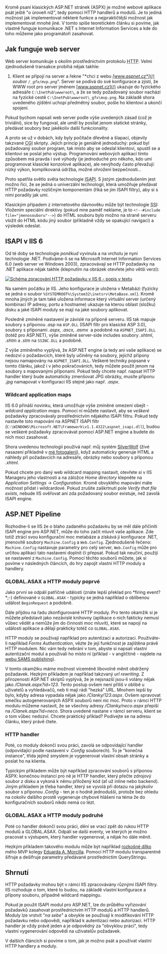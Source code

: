 <!-- dcterms:identifier = aspnetcz#10 -->
<!-- dcterms:title = Pohled do hlubin webserverovy duše (aneb jak fungují HTTP moduly a handlery) -->
<!-- dcterms:abstract = Kromě psaní klasických ASP.NET stránek (ASPX) je možné webové aplikace psát ještě "o úroveň níž", tedy pomocí HTTP handlerů a modulů. Je to jediná možnost jak implementovat některé funkce a nejpraktičtější možnost jak implementovat mnohé jiné. V tomto spíše teoretickém článku si povíme, jak vlastně funguje komunikace .NET s Internet Information Services a kde do toho můžeme jako programátoři zasahovat. -->
<!-- np9:categoryId = 4 -->
<!-- x4w:category = IIS -->
<!-- np9:authorId = 1 -->
<!-- np9:authorEmail = michal.valasek@altairis.cz -->
<!-- dcterms:creator = Michal Altair Valášek -->
<!-- dcterms:created = 2005-01-10T03:55:09.127+01:00 -->
<!-- dcterms:dateAccepted = 2005-01-10T03:55:09.127+01:00 -->

Kromě psaní klasických ASP.NET stránek (ASPX) je možné webové aplikace psát ještě "o úroveň níž", tedy pomocí HTTP handlerů a modulů. Je to jediná možnost jak implementovat některé funkce a nejpraktičtější možnost jak implementovat mnohé jiné. V tomto spíše teoretickém článku si povíme, jak vlastně funguje komunikace .NET s Internet Information Services a kde do toho můžeme jako programátoři zasahovat.

## Jak funguje web server

Web server komunikuje s okolím prostřednictvím protokolu <acronym title="Hypertext Transfer Protocol">HTTP</acronym>. Velmi zjednodušeně transakce probíhá nějak takhle:

1.  Klient se připojí na server a řekne "*chci z webu *[*www.aspnet.cz*](/)* soubor `/_gfx/mvp.png`*". 
Server se podívá do své konfigurace a zjistí, že WWW root pro server jménem [www.aspnet.cz](/) ukazuje do fyzického adresáře `C:\InetPub\wwwroot\`, a že se tedy požadovaný soubor nachází na fyzické cestě `C:\InetPub\wwwroot\_gfx\mvp.png`. 
Na základě shora uvedeného zjištění uchopí předmětný soubor, pošle ho klientovi a ukončí spojení.

Pokud bychom napsali web server podle výše uvedených zásad (což je triviální), sice by fungoval, ale uměl by posílat jenom statické stránky, předávat soubory bez jakékoliv další funkcionality.

A proto se už v dobách, kdy byly počítače dřevěné a šlapací, objevily takzvané <acronym title="Common Gateway Interface">CGI</acronym> skripty. Jejich princip je geniálně jednoduchý: pokud byl požadovaný soubor program, tak místo aby se odeslal klientovi, spustil se a klientovi se poslal jeho výstup. Programování webových aplikací tímto způsobem má pravda i své výhody (je jednoduché pro někoho, kdo umí programovat klasické konzolové aplikace), ale nevýhody často převažují: nízký výkon, komplikovaná údržba, možné ohrožení bezpečnosti... 

Proto spatřila světlo světa technologie <acronym title="Internet Server Application Programming Interface">ISAPI</acronym>. S jistým zjednodušením jest možno říci, že se jedná o univerzální technologii, která umožňuje předávat HTTP požadavky rozličným komponentám (říká se jim ISAPI filtry), aby si s nimi poradily jak umí. 

Klasickým případem z internetového dávnověku může být technologie <acronym title="Server-side Includes">SSI</acronym>: Vložením speciální direktivy (pokud mne paměť neklame, je to `<!--#include file="jmenosouboru"-->`) do HTML souboru bylo možno na straně serveru vložit do HTML kódu jiný soubor (příkladně vždy se opakující navigaci) a výsledek odeslat. 

## ISAPI v IIS 6

Od té doby se technologie *poněkud* vyvinula a na vrcholu je nyní technologie .NET. Podíváme-li se na Microsoft Internet Information Services 6.0 (web server ve Windows 2003), zpracovávají se HTTP požadavky na .NET aplikace nějak takhle (klepnutím na obrázek otevřete jeho větší verzi):

[![Schéma zpracování HTTP požadavku v IIS 6 - popis v textu](https://www.cdn.altairis.cz/Blog/2005/20050110-process-schema-lq.png "Schéma zpracování HTTP požadavku")](https://www.cdn.altairis.cz/Blog/2005/20050110-process-schema-hq.png)

Na samém počátku je IIS. Jeho konfigurace je uložena v Metabázi (fyzicky se jedná o soubor `%SYSTEMROOT%\System32\inetsrv\MetaBase.xml`). Kromě mnoha jiných je tam také uložena informace který virtuální server (určený kombinací IP adresy, portu a hostname) ukazuje na kterou oblast (složku) disku a jaké ISAPI moduly se mají na jaké soubory aplikovat.

Posledně zmíněné nastavení je závislé na příponě serveru. IIS tak mapuje soubory s příponou *.asp* na `ASP.DLL` (ISAPI filtr pro klasické ASP 3.0), soubory s příponami *.aspx, .ascx, .asmx*  a podobně na `ASPNET_ISAPI.DLL` (totéž pro ASP.NET), výše zmíněné server-side includes soubory *.shtml*, *.shtm* a *.stm* na `SSINC.DLL` a podobně.

Z výše zmíněného vyplývá, že ASP.NET engine (a tedy ani vaše aplikace) se nedozví o požadavcích, které byly učiněny na soubory, jejichž přípony nejsou namapovány na `ASPNET_ISAPI.DLL`. Veškeré techniky popsané v tomto článku, jakož i v jeho pokračováních, tedy můžete použít jenom na soubory s mapovanými příponami. Pokud tedy chcete např. napsat HTTP handler který bude automaticky zmenšovat JPG obrázky, musíte příponu *.jpg* namapovat v konfiguraci IIS stejně jako např. *.aspx*. 

### Wildcard application maps

IIS 6.0 přináší novinku, která umožňuje výše zmíněné omezení obejít - *wildcard application maps*. Pomocí ní můžete nastavit, aby se *veškeré* požadavky zpracovávaly prostřednictvím nějakého ISAPI filtru. Pokud tedy nastavíte toto mapování na ASPNET ISAPI filtr (`C:\WINDOWS\Microsoft.NET\Framework\v1.1.4322\aspnet_isapi.dll`), budou se veškeré požadavky zpracovávat pomocí ASP.NET engine a budete do nich moci zasahovat.

Shora uvedenou technologii používá např. můj systém [SilverWolf](http://software.altaircom.net/software/silverwolf.aspx) (živé nasazení příkladně v [mé fotogalerii](http://gallery.rider.cz/default.xhtml)), když automaticky generuje HTML a náhledy při požadavcích na adresáře, obrázky nebo soubory s příponou *.xhtml*.

Pokud chcete pro daný web wildcard mapping nastavit, otevřete si v IIS Manageru jeho vlastnosti a na záložce *Home directory* klepněte na *Application Settings* -> *Configuration*. Kromě obvyklého mapování máte možnost přidat i wildcardové. Pokud zrušíte zaškrtnutí pole *Verify that file exists*, nebude IIS ověřovat ani zda požadovaný soubor existuje, než zavolá ISAPI engine.

## ASP.NET Pipeline

Rozhodne-li se IIS že o blaho zadaného požadavku by se měl dále přičiniti ISAPI engine pro ASP.NET, může do toho začít mluvit vaše aplikace. Zde totiž ztrácí svou konfigurační moc metabáze a získává ji konfigurace .NET, jmenovitě soubory `Machine.Config` a `Web.Config`. Zjednodušeně řečeno: `Machine.Config` nastavuje parametry pro celý server, `Web.Config` může pro určitou aplikaci tato nastavení doplnit či přepsat. Pokud tak neučiní, použijí se nastavení z `Machine.Config`. Pomocí těchto souborů můžete, jak si povíme v následných článcích, do hry zapojit vlastní HTTP moduly a handlery.

### GLOBAL.ASAX a HTTP moduly poprvé

Jako první se odpálí patřičné události (znáte lepší překlad pro *firing event? *;-) definované v `GLOBAL.ASAX` - typicky se jedná například o oblíbenou událost `BeginRequest` a podobně.

Dále přijdou na řadu zkonfigurované HTTP moduly. Pro tento okamžik si je můžete představit jako nezávislé knihovny (aplikace o nich fakticky nemusí vůbec vědět a nemůže jim do činnosti moc mluvit), které se napojí na události aplikace a dělají prakticky totéž co `GLOBAL.ASAX`.

HTTP moduly se používají například pro autentizaci a autorizaci. Používáte-li například *Forms Authentication*, vězte že její funkčnost je zajištěna právě HTTP modulem. Nic vám tedy nebrání v tom, abyste si napsali vlastní autentizační modul a používali ho místo ní (příklad - v angličtině - najdete na [webu SAMS publishing](http://www.samspublishing.com/articles/article.asp?p=25466&seqNum=1)).

V tomto okamžiku máme možnost víceméně libovolně měnit obdržený požadavek. Hezkým příkladem je například takzvaný *url rewriting*. Z přirozenosti ASP.NET skriptů vyplývá, že je nejsnazší jsou-li volány nějak jako */Clanek.aspx?id=123*. Tento postup ovšem není příliš v oblibě u uživatelů a vyhledávačů, neb ti mají rádi "hezká" URL. Mnohem lepší by bylo, kdyby adresa vypadala nějak jako */Clanky/123.aspx*. Ovšem spravovat smečku autogenerovaných ASPX souborů není nic moc. Proto v rámci HTTP modulu můžeme nastavit, že se všechny adresy */Clanky/neco.aspx* přepíší na */Clanek.aspx?id=neco*. Shora uvedené nastane v rámci serveru, klient se o tom vůbec nedozví. Chcete praktický příklad? Podívejte se na adresu článku, který právě čtete.

### HTTP handler

Poté, co moduly dokončí svou práci, zavolá se odpovídající handler (odpovídající podle nastavení v *.Config* souborech). To je "konečná instance", třída jejímž smyslem je vygenerovat vlastní obsah stránky a poslat ho na klienta.

Typickým příkladem může být například zpracování souborů s příponou ASPX: konečnou instancí pro ně je HTTP handler, který přečte zdrojový soubor z disku a vykoná k němu přiložený kód (ať už inline nebo backend). Jiným příkladem je třeba handler, který se vyvolá při dotazu na jakýkoliv soubor s příponou *.Config* - ten je o hodně jednodušší, protože bez ohledu na cokoliv dalšího prostě vygeneruje chybové hlášení na téma že do konfiguračních souborů nikdo nemá co lézt.

### GLOBAL.ASAX a HTTP moduly podruhé

Poté co handler dokončí svou práci, dění se vrací zpět do rukou HTTP modulů a GLOBAL.ASAX. Odpálí se další eventy, ve kterých je možno pracovat s výstupem, který handler vygeneroval, a nějak ho dále měnit.

Hezkým příkladem takového modulu může být například [rozkošné dílko](http://www.mvps.org/emorcillo/dotnet/web/qse.shtml) mého MVP kolegy [Eduarda A. Morcilla](http://www.mvps.org/emorcillo/index.shtml). Pomocí HTTP modulu transparentně šifruje a dešifruje parametry předávané prostřednictím QueryStringu.

## Shrnutí

HTTP požadavky mohou být v rámci IIS zpracovávány různými ISAPI filtry. IIS rozhoduje o tom, které to budou, na základě vlastní konfigurace a přípony souboru, případně wildcard mappingu.

Pokud je použit ISAPI modul pro ASP.NET, lze do průběhu vyřizování požadavků zasahovat prostřednictvím HTTP modulů a HTTP handlerů. Moduly lze vrstvit "*na sebe*" a obvykle se používají k modifikování HTTP požadavku nebo odpovědi, například k autentizaci nebo autorizaci. HTTP handler je vždy právě jeden a je odpovědný za "obvyklou práci", tedy vlastní vygenerování odpovědi na uživatelův požadavek.

V dalších článcích si povíme o tom, jak je možno psát a používat vlastní HTTP handlery a moduly.